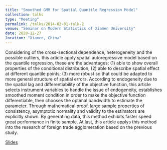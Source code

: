 ```yaml
---
title: "Smoothed GMM for Spatial Quantile Regression Model"
collection: talks
type: "Meeting"
permalink: /talks/2014-02-01-talk-2
venue: "Seminar on Modern Statistics of Xiamen University"
date: 2020-12-27
location: "Xiamen, China"
---
```


Considering of the cross-sectional dependence, heterogeneity and the possible outliers, this article apply spatial autoregressive model based on the quantile regression, these are the advantages: (1) able to show overall properties of the conditional distribution, (2) able to describe spatial effect at different
quantile points; (3) more robust so that could be adapted to more general structure of spatial errors. According to endogeneity due to the spatial lag and differentiability of the objective function, this article selects instrument variables to handle the issue of endogeneity, establishes smoothed moment condition in
order to make the objective function differentiable, then chooses the optimal bandwidth to estimate the parameter. Through mathematical proof, large sample properties of consistency, asymptotic normality and validity to the estimators are explicitly shown. By generating data, this method exhibits faster speed great
performance in finite sample. At last, this article applys this method into the research of foreign trade agglomeration based on the previous study.

[Slides](https://jackquu.github.io/JackQu.github.io/files/SGMM.pdf)
